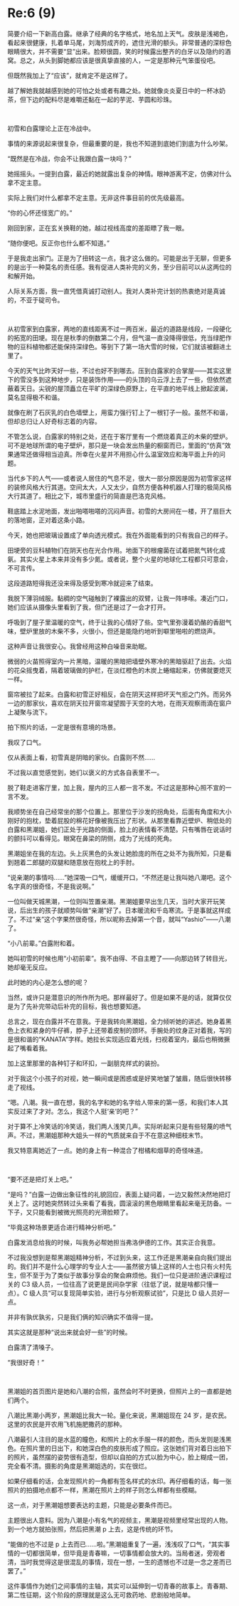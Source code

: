 # Re:6 (9)
<p>简要介绍一下新高白露。继承了经典的名字格式，地名加上天气。皮肤是浅褐色，看起来很健康，扎着单马尾，刘海剪成齐的，遮住光滑的额头。非常普通的深棕色眼睛很大，并不需要“显”出来。脸颊很圆，笑的时候露出整齐的白牙以及隐约的酒窝。总之，从头到脚她都应该是很真挚直接的人，一定是那种元气笨蛋役吧。</p>
<p>但既然我加上了“应该”，就肯定不是这样了。</p>
<p>越了解她我就越感到她的可怕之处或者有趣之处。她就像炎炎夏日中的一杯冰奶茶，但下边的配料尽是难嚼还黏在一起的芋泥、芋圆和珍珠。</p>
<br>
<p>初雪和白露理论上正在冷战中。</p>
<p>事情的来源说起来很复杂，但最重要的是，我也不知道到底她们到底为什么吵架。</p>
<p>“既然是在冷战，你会不让我跟白露一块吗？”</p>
<p>她摇摇头。一提到白露，最近的她就露出复杂的神情。眼神游离不定，仿佛对什么拿不定主意。</p>
<p>实际上我们对什么都拿不定主意。无非这件事目前的优先级最高。</p>
<p>“你的心怀还怪宽广的。”</p>
<p>刚回到家，正在玄关换鞋的她，越过视线高度的差距瞟了我一眼。</p>
<p>“随你便吧。反正你也什么都不知道。”</p>
<p>于是我走出家门。正是为了扭转这一点，我才这么做的。可能是出于无聊，但更多的是出于一种莫名的责任感。我有促进人类补完的义务，至少目前可以从这两位的和解开始。</p>
<p>人际关系方面，我一直凭借真诚打动别人。我对人类补完计划的热衷绝对是真诚的，不亚于碇司令。</p>
<br>
<p>从初雪家到白露家，两地的直线距离不过一两百米，最近的道路是线段，一段硬化的拓宽的田埂。现在是秋季的倒数第二个月，但气温一直没降得很低，充当绿肥作物的豆科植物都还能保持深绿色。等到下了第一场大雪的时候，它们就该被翻进土里了。</p>
<p>今天的天气比昨天好一些，不过也好不到哪去。压到白露家的合掌屋——其实这里下的雪没多到这种地步，只是装饰作用——的头顶的乌云浮上去了一些，但依然遮蔽着天日。尖锐的屋顶矗立在平旷的深绿色原野上，在平直的地平线上掀起波澜，莫名显得极不和谐。</p>
<p>就像在刷了石灰乳的白色墙壁上，用蛮力强行钉上了一根钉子一般。虽然不和谐，但却总归让人好奇标志着的内容。</p>
<p>不管怎么说，白露家的特别之处，还在于客厅里有一个燃烧着真正的木柴的壁炉。可不是地球所谓的电子壁炉，那只是一块会发出热量的橱窗而已，里面的“仿真”效果通常还做得相当迫真。所幸在火星并不用担心什么温室效应和海平面上升的问题。</p>
<p>当代乡下的人气——或者说人居住的气息不足，很大一部分原因是因为初雪家这样的装修风格大行其道。空间太大，人又太少，自然方便各种机器人打理的极简风格大行其道了。相比之下，城市里盛行的简直是巴洛克风格。</p>
<p>鞋底踏上水泥地面，发出啪嗒啪嗒的沉闷声音。初雪的大房间在一楼，开了扇巨大的落地窗，正对着这条小路。</p>
<p>今天，她也把玻璃设置成了单向透光模式。我在外面能看到的只有我自己的样子。</p>
<p>田埂旁的豆科植物们在阴天也在光合作用。地面下的根瘤菌在试着把氮气转化成氨。其实火星上本来并没有多少氮。或者说，整个火星的地球化工程都只可意会，不可言传。</p>
<p>这段道路短得我还没来得及感受到寒冷就迎来了结束。</p>
<p>我脱下薄羽绒服。黏稠的空气碰触到了裸露出的双臂，让我一阵哆嗦。凑近门口，她们应该从摄像头里看到了我，但门还是过了一会才打开。</p>
<p>呼吸到了屋子里温暖的空气，终于让我的心情好了些。空气里弥漫着奶酪的香甜气味，壁炉里放的木柴不多，火很小，但还是能隐约地听到噼里啪啦的燃烧声。</p>
<p>这种声音让我很安心。我曾经用这种白噪音来助眠。</p>
<p>微弱的火苗照得室内一片黑暗，温暖的黑暗把墙壁外寒冷的黑暗驱赶了出去。火焰的花朵摇曳着，隔着玻璃做的护栏，在淡红橙色的木炭上蜷缩起来，仿佛就要熄灭一样。</p>
<p>窗帘被拉了起来。白露和初雪正好相反，会在阴天这样把坏天气拒之门外。而另外一边的那家伙，喜欢在阴天拉开窗帘凝望囿于天空的大地，在雨天观察雨滴在窗户上凝聚与流下。</p>
<p>拍下照片的话，一定是很有意境的场景。</p>
<p>我叹了口气。</p>
<p>仅从表面上看，初雪真是阴暗的家伙。白露则不然……</p>
<p>不过我以直觉感觉到，她们以褒义的方式各自表里不一。</p>
<p>脱了鞋走进客厅里，加上我，屋内的三人都一言不发。不过这是那种心照不宣的一言不发。</p>
<p>我顺势坐在自己经常坐的那个位置上。那里位于沙发的拐角处，后面有角度和大小刚好的抱枕，垫着屁股的棉花好像被我压出了形状。从那里看靠近壁炉、稍低处的白露和黑潮姐，她们正处于光路的侧面，脸上的表情看不清楚。只有嘴唇在说话时的颤抖可以看得见。眼窝在鼻梁的阴侧，成为了光线的死角。</p>
<p>黑潮姐坐在我的左边。头上灰黑色的头发让她脸庞的所在之处不为我所知，只是看到翘着二郎腿的双腿和随意放在抱枕上的手肘。</p>
<p>“说亲潮的事情吗……”她深吸一口气，缓缓开口，“不然还是让我叫她八潮吧。这个名字真的很奇怪，不是我说啊。”</p>
<p>一位叫做天城黑潮，一位则叫笠置亲潮。黑潮姐要早出生几天，当时大家开玩笑说，后出生的孩子就顺势叫做“亲潮”好了。日本暖流和千岛寒流。于是事就这样成了。不过“亲”这个字果然很奇怪，所以昵称去掉第一个音，就叫“Yashio”——八潮了。</p>
<p>“小八前辈。”白露附和着。</p>
<p>她叫初雪的时候也用“小初前辈”。我不由得、不自主瞪了——向那边转了转目光，她却毫无反应。</p>
<p>此时她的内心是怎么想的呢？</p>
<p>当然，或许只是潜意识的所作所为吧。那样最好了。但是如果不是的话，就算仅仅是为了先补完带动后补完的目标，我也想要知道。</p>
<p>总言之，现在白露并不在意我。于是我转向黑潮姐，全力倾听她的讲述。她身着黑色上衣和紧身的牛仔裤，脖子上还带着皮制的颈环。手腕处的纹身正对着我，写的是很和谐的“KANATA”字样。她拉长实现适应着光线，扫视着室内，最后也稍微撅起了嘴看着我。</p>
<p>加上这里那里的各种钉子和环扣，一副朋克样式的装扮。</p>
<p>对于我这个小孩子的对视，她一瞬间或是困惑或是好笑地皱了皱眉，随后很快转移走了视线。</p>
<p>“嗯。八潮。我一直在想，我的名字和她的名字给人带来的第一感，和我们本人其实反过来了才对。怎么，我这个人挺‘亲’的吧？”</p>
<p>对于算不上冷笑话的冷笑话，我们两人浅笑几声。实际听起来只是有些轻蔑的喷气声。不过，黑潮姐那种大姐头一样的气质就来自于不在意这种细枝末节。</p>
<p>我又特意离她近了一点。她的身上有一种混合了柑橘和烟草的奇怪味道。</p>
<br>
<p>“要不还是把灯关上吧。”</p>
<p>“是吗？”白露一边做出象征性的礼貌回应，表面上疑问着，一边又毅然决然地把灯关上了。这时她突然转过头来看了看我，圆滚滚的黑色眼睛里看起来毫无防备。一下子，又只能看到被微光照亮的光滑脸颊了。</p>
<p>“毕竟这种场景更适合进行精神分析吧。”</p>
<p>白露发消息给我的时候，叫我务必帮她担当弗洛伊德的工作。其实正合我意。</p>
<p>不过我没想到是帮黑潮姐精神分析，不过到头来，这工作还是黑潮亲自向我们提出的。我们并不是什么心理学的专业人士——虽然彼方镇上这样的人士也只有火村先生，但不至于为了类似于故事分享会的聚会麻烦他。我们一位只是进阶通识课程过关的 C3 级人员，一位往高了说更是民间杂学家（往低了说，就是啥都只懂一点）。C 级人员“可以复现简单实验，进行与分析观察试验”，只是比 D 级人员好一点。</p>
<p>并非有孰优孰劣，只是我们俩的知识确实不值得一提。</p>
<p>其实这就是那种“说出来就会好一些”的时候。</p>
<p>白露清了清嗓子。</p>
<p>“我很好奇！”</p>
<br>
<p>黑潮姐的首页图片是她和八潮的合照，虽然会时不时更换，但照片上的一直都是她们两个。</p>
<p>八潮比黑潮小两岁，黑潮姐比我大一轮。量化来说，黑潮姐现在 24 岁，是农民。这里的农民是开农用飞机施肥撒药的那种。</p>
<p>八潮最引人注目的是水蓝的瞳色，和照片上的水手服一样的颜色，而头发则是浅黑色。在照片里的日出下，和她深白色的皮肤形成了照应。这张她们背对着日出拍下的照片，虽然摆的姿势很有造型，但却以自拍的方式以脸为中心，脸上糊成一团，完全看不清。摄影的角度是黑潮姐选的，实在很烂。</p>
<p>如果仔细看的话，会发现照片的一角都有签名样式的水印。再仔细看的话，每一张照片的拍摄地点都不一样，黑潮在照片上的样子则怎么样都有些模糊。</p>
<p>这一点，对于黑潮姐想要表达的主题，只能是必要条件而已。</p>
<p>主题很出人意料。因为八潮是小有名气的视频主，黑潮是视频里经常出现的人物。到一个地方就拍张照，然后把黑潮 p 上去，这是传统的环节。</p>
<p>“能做的也不过是 p 上去而已……啦。”黑潮姐重复了一遍，浅浅叹了口气，“其实事情的一切都很简单，但毕竟是青春嘛，一切事情都会放大的。当局者迷，旁观者清，当时我觉得这是很混乱的事情，现在一想，一生的遗憾也不过是一念之差而已罢了。”</p>
<p>这件事情作为她们之间事情的主轴，其实可以延伸到一切青春的故事上。青春期、第二性征期，这个阶段的原理就是这么无可救药地、悲剧般地简单。</p>